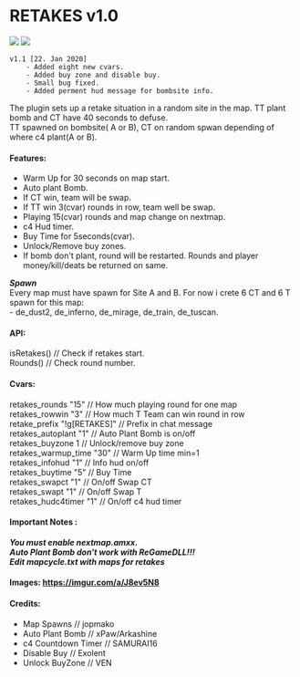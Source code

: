 # RETAKES v1.0

![](https://img.shields.io/badge/version-1.0-green?style=for-the-badge)
![](https://img.shields.io/badge/alghtryer@gmail.com-black?logo=gmail&style=for-the-badge)

```
v1.1 [22. Jan 2020]
	- Added	eight new cvars.
	- Added buy zone and disable buy.
	- Small bug fixed.
	- Added perment hud message for bombsite info.
```
The plugin sets up a retake situation in a random site in the map. TT plant bomb and CT have 40 seconds to defuse. <br>
TT spawned on bombsite( A or B), CT on random spwan depending of where c4 plant(A or B). 

#### Features: 
- Warm Up for 30 seconds on map start. 
- Auto plant Bomb. 
- If CT win, team will be swap.
- If TT win 3(cvar) rounds in row, team well be swap.
- Playing 15(cvar) rounds and map change on nextmap.
- c4 Hud timer.
- Buy Time for 5seconds(cvar).
- Unlock/Remove buy zones.
- If bomb don't plant, round will be restarted. Rounds and player money/kill/deats be returned on same.


***Spawn*** <br>
Every map must have spawn for Site A and B. For now i crete 6 CT and 6 T spawn for this map: <br>
	- de_dust2, de_inferno, de_mirage, de_train, de_tuscan.

#### API:
isRetakes()	// Check if retakes start. <br>
Rounds()	// Check round number.	
		
#### Cvars:
retakes_rounds "15"			// How much playing round for one map <br>
retakes_rowwin "3"			// How much T Team can win round in row <br>
retake_prefix "!g[RETAKES]"		// Prefix in chat message <br>
retakes_autoplant "1"			// Auto Plant Bomb is on/off <br>
retakes_buyzone 1			// Unlock/remove buy zone <br>
retakes_warmup_time "30"		// Warm Up time min=1 <br> 
retakes_infohud "1"			// Info hud on/off <br>
retakes_buytime "5"			// Buy Time <br>
retakes_swapct "1"			// On/off Swap CT <br>
retakes_swapt "1"			// On/off Swap T <br>
retakes_hudc4timer "1"			// On/off c4 hud timer <br>


#### Important Notes :
***You must enable nextmap.amxx.*** <br>
***Auto Plant Bomb don't work with ReGameDLL!!!*** <br>
***Edit mapcycle.txt with maps for retakes*** 

#### Images: https://imgur.com/a/J8ev5N8


#### Credits:
- Map Spawns 			// jopmako 
- Auto Plant Bomb		// xPaw/Arkashine
- c4 Countdown Timer		// SAMURAI16 
- Disable Buy			// Exolent
- Unlock BuyZone		// VEN
